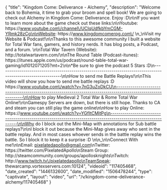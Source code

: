 {
    "title": "Kingdom Come: Deliverance - Alchemy",
    "description": "Welcome back to Bohemia, it time to grab your broom and spell book!  We are going to check out Alchemy in Kingdom Come: Deliverance.  Enjoy :D\n\nIf you want to learn more about the game check out these links:\n\nYoutube: https:\/\/www.youtube.com\/channel\/UCIqUdfkbYmCGM-YRmk28zCg\n\nWebsite: https:\/\/www.kingdomcomerpg.com\/  \n_\nVisit my Website & Podcast!\n\nThanks to this awesome community I built a website for Total War fans, gamers, and history nerds.  It has blog posts, a Podcast, and a forum.  \n\nTotal War Tavern (Website): http:\/\/totalwartavern.com\/\n\nThe Round Table (Podcast-itunes): https:\/\/itunes.apple.com\/us\/podcast\/round-table-total-war-gaming\/id1012071205?mt=2\n\n*Be sure to give the podcast 5 Stars :D\n-------------------------------------------------------------------------------------------------------------\n\nHow to send me Battle Replays!\n\nThis video will show you how to send me battle replays :D https:\/\/www.youtube.com\/watch?v=7nG3uZoDkCU\n-------------------------------------------------------------------------------------------------------------\n\nHow to play Medieval 2 Total War & Rome Total War Online!\n\nGamespy Servers are down, but there is still hope.  Thanks to CA and steam you can still play the game online\n\nHow to play Online: https:\/\/www.youtube.com\/watch?v=YGfItCMitPg\n-------------------------------------------------------------------------------------------------------------\n\nWhy do I block out the Mini-Map with annotations for Sub battle replays?\n\nI block it out because the Mini-Map gives away who sent in the battle replay.  And in most cases whoever sends in the battle replay wins the battle.  So I block it to keep it a surprise :D  \n\n_\n\nConnect With me!\n\nEmail: pixelatedapollo@gmail.com\nTwitter: https:\/\/twitter.com\/PixelatedApollo\nSteam Group:  http:\/\/steamcommunity.com\/groups\/apollosknights\nTwitch: http:\/\/www.twitch.tv\/pixelatedapollo\nTeamSpeak: thewarcamp.vortexservers.com:10124",
    "videoid": "117405468",
    "date_created": "1446132600",
    "date_modified": "1506478244",
    "type": "captivate",
    "layout": "video",
    "url": "\/v\/kingdom-come-deliverance-alchemy\/117405468"
}